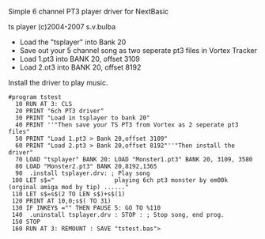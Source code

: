 
Simple 6 channel PT3 player driver for NextBasic

ts player (c)2004-2007 s.v.bulba

- Load the "tsplayer" into Bank 20
- Save out your 5 channel song as two seperate pt3 files in Vortex Tracker
- Load 1.pt3 into BANK 20, offset 3109
- Load 2.ot3 into BANK 20, offset 8192

Install the driver to play music.

```
#program tstest
  10 RUN AT 3: CLS 
  20 PRINT "6ch PT3 driver"
  30 PRINT "Load in tsplayer to bank 20"
  40 PRINT ''"Then save your TS PT3 from Vortex as 2 seperate pt3 files"
  50 PRINT "Load 1.pt3 > Bank 20,offset 3109"
  60 PRINT "Load 2.pt3 > Bank 20,offset 8192"''"Then install the driver"
  70 LOAD "tsplayer" BANK 20: LOAD "Monster1.pt3" BANK 20, 3109, 3580
  80 LOAD "Monster2.pt3" BANK 20,8192,1365
  90  .install tsplayer.drv: ; Play song                                            
 100 LET s$="                 playing 6ch pt3 monster by em00k (orginal amiga mod by tip) ......"
 110 LET s$=s$(2 TO LEN s$)+s$(1)
 120 PRINT AT 10,0;s$( TO 31)
 130 IF INKEY$ ="" THEN PAUSE 5: GO TO %110
 140  .uninstall tsplayer.drv : STOP : ; Stop song, end prog.                        
 150 STOP 
 160 RUN AT 3: REMOUNT : SAVE "tstest.bas">
```



